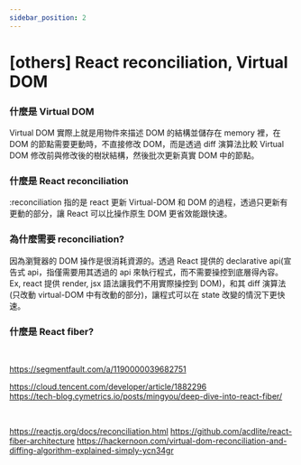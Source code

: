 ```yaml
---
sidebar_position: 2
---
```


# [others] React reconciliation, Virtual DOM

### 什麼是 Virtual DOM

Virtual DOM 實際上就是用物件來描述 DOM 的結構並儲存在 memory 裡，在 DOM 的節點需要更動時，不直接修改 DOM，而是透過 diff 演算法比較 Virtual DOM 修改前與修改後的樹狀結構，然後批次更新真實 DOM 中的節點。

### 什麼是 React reconciliation

:reconciliation 指的是 react 更新 Virtual-DOM 和 DOM 的過程，透過只更新有更動的部分，讓 React 可以比操作原生 DOM 更省效能跟快速。

### 為什麼需要 reconciliation?

因為瀏覽器的 DOM 操作是很消耗資源的。透過 React 提供的 declarative api(宣告式 api，指僅需要用其透過的 api 來執行程式，而不需要操控到底層得內容。Ex, react 提供 render, jsx 語法讓我們不用實際操控到 DOM)，和其 diff 演算法(只改動 virtual-DOM 中有改動的部分)，讓程式可以在 state 改變的情況下更快速。

### 什麼是 React fiber?

&nbsp;

https://segmentfault.com/a/1190000039682751

https://cloud.tencent.com/developer/article/1882296  
https://tech-blog.cymetrics.io/posts/mingyou/deep-dive-into-react-fiber/

&nbsp;

https://reactjs.org/docs/reconciliation.html
https://github.com/acdlite/react-fiber-architecture
https://hackernoon.com/virtual-dom-reconciliation-and-diffing-algorithm-explained-simply-ycn34gr
